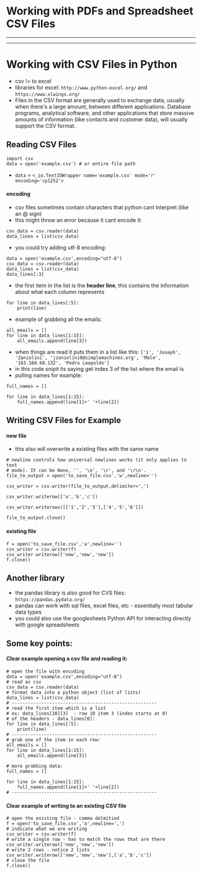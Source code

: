 # Working with PDFs and Spreadsheet CSV Files
***
***
# Working with CSV Files in Python
* csv != to excel
* libraries for excel: ```http://www.python-excel.org/``` and ```https://www.xlwings.org/```
* Files in the CSV format are generally used to exchange data, usually when there's a large amount, between different applications. Database programs, analytical software, and other applications that store massive amounts of information (like contacts and customer data), will usually support the CSV format.

## Reading CSV Files
```
import csv
data = open('example.csv') # or entire file path
```
* ```data``` =  ```<_io.TextIOWrapper name='example.csv' mode='r' encoding='cp1252'>```
#### encoding
* csv files sometimes contain characters that python cant interpret (like an @ sign)
* this might throw an error because it cant encode it:
```
csv_data = csv.reader(data)
data_lines = list(csv_data)
```
* you could try adding utf-8 encoding:
```
data = open('example.csv',encoding="utf-8")
csv_data = csv.reader(data)
data_lines = list(csv_data)
data_lines[:3]
```
* the first item in the list is the **header line**, this contains the information about what each column represents
```
for line in data_lines[:5]:
    print(line)
```
* example of grabbing all the emails:
```
all_emails = []
for line in data_lines[1:15]:
    all_emails.append(line[3])
```
* when things are read it puts them in a list like this: ```['1', 'Joseph', 'Zaniolini', 'jzaniolini0@simplemachines.org', 'Male', '163.168.68.132', 'Pedro Leopoldo']```
* in this code snipit its saying get index 3 of the list where the email is 
* pulling names for example:
```
full_names = []

for line in data_lines[1:15]:
    full_names.append(line[1]+' '+line[2])
```
## Writing CSV Files for Example
#### new file
* this also will overwrite a existing files with the same name
```
# newline controls how universal newlines works (it only applies to text
# mode). It can be None, '', '\n', '\r', and '\r\n'. 
file_to_output = open('to_save_file.csv','w',newline='')

csv_writer = csv.writer(file_to_output,delimiter=',')

csv_writer.writerow(['a','b','c'])

csv_writer.writerows([['1','2','3'],['4','5','6']])

file_to_output.close()
```

#### existing file
```
f = open('to_save_file.csv','a',newline='')
csv_writer = csv.writer(f)
csv_writer.writerow(['new','new','new'])
f.close()
```

## Another library
* the pandas library is also good for CVS files: ```https://pandas.pydata.org/```
* pandas can work with sql files, excel files, etc - essentially most tabular data types
* you could also use the googlesheets Python API for interacting directly with google spreadsheets

## Some key points:
#### Clear example opening a csv file and reading it:
```
# open the file with encoding
data = open('example.csv',encoding="utf-8")
# read as csv
csv_data = csv.reader(data)
# format data into a python object (list of lists)
data_lines = list(csv_data)
# ------------------------------------------------------
# read the first item which is a list 
# ex: data_lines[10][3]  - row 10 item 3 (index starts at 0)
# of the headers - data_lines[0]:
for line in data_lines[:5]:
    print(line)
# ------------------------------------------------------
# grab one of the item in each row:
all_emails = []
for line in data_lines[1:15]:
    all_emails.append(line[3])

# more grabbing data:
full_names = []

for line in data_lines[1:15]:
    full_names.append(line[1]+' '+line[2])
# ------------------------------------------------------
```

#### Clear example of writing to an existing CSV file
```
# open the existing file - comma delmitied 
f = open('to_save_file.csv','a',newline=',')
# indicate what we are writing
csv_writer = csv.writer(f)
# write a single row - has to match the rows that are there
csv_writer.writerow(['new','new','new'])
# write 2 rows - notice 2 lists
csv_writer.writerow(['new','new','new'],['a','b','c'])
# close the file
f.close()
```